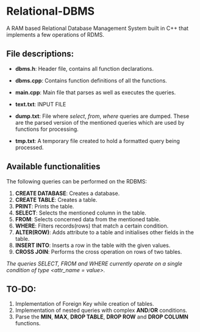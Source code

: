 # Relational-DBMS
A RAM based Relational Database Management System built in C++ that implements a few operations of RDMS.
## File descriptions:
  * **dbms.h**: Header file, contains all function declarations.
  
  * **dbms.cpp**: Contains function definitions of all the functions.
  
  * **main.cpp**: Main file that parses as well as executes the queries.
  
  * **text.txt**: INPUT FILE
  
  * **dump.txt**: File where *select*, *from*, *where* queries are dumped. These are the parsed version of the mentioned queries which are used by functions for processing.
  
  * **tmp.txt**: A temporary file created to hold a formatted query being processed.
  
## Available functionalities
The following queries can be performed on the RDBMS:
1. **CREATE DATABASE**: Creates a database.
2. **CREATE TABLE**: Creates a table.
3. **PRINT**: Prints the table.
4. **SELECT**: Selects the mentioned column in the table.
5. **FROM**: Selects concerned data from the mentioned table.
6. **WHERE**: Filters records(rows) that match a certain condition.
7. **ALTER(ROW)**: Adds attribute to a table and initialises other fields in the table.
8. **INSERT INTO**: Inserts a row in the table with the given values.
9. **CROSS JOIN**: Performs the cross operation on rows of two tables.

*The queries SELECT, FROM and WHERE currently operate on a single condition of type *<attr_name = value>.**

## TO-DO:
1. Implementation of Foreign Key while creation of tables.
2. Implementation of nested queries with complex **AND**/**OR** conditions.
3. Parse the **MIN**, **MAX**, **DROP TABLE**, **DROP ROW** and **DROP COLUMN** functions.
